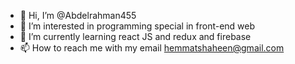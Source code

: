 - 👋 Hi, I’m @Abdelrahman455
- 👀 I’m interested in programming special in front-end web
- 🌱 I’m currently learning react JS and redux and firebase
- 📫 How to reach me with my email hemmatshaheen@gmail.com

<!---
Abdelrahman455/Abdelrahman455 is a ✨ special ✨ repository because its `README.md` (this file) appears on your GitHub profile.
You can click the Preview link to take a look at your changes.
--->
